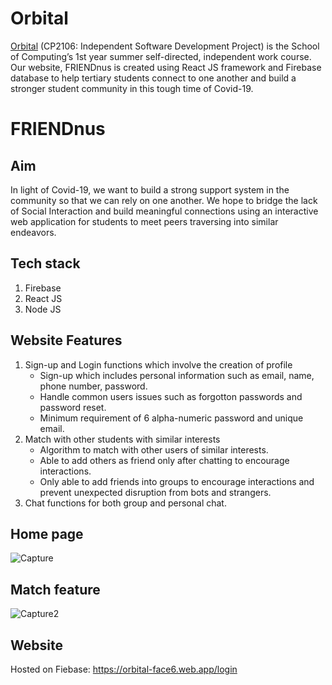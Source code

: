 # Orbital
[Orbital](https://orbital.comp.nus.edu.sg/) (CP2106: Independent Software Development Project) is the School of Computing’s 1st year summer self-directed, independent work course.  
Our website, FRIENDnus is created using React JS framework and Firebase database to help tertiary students connect to one another and build a stronger student community in this tough time of Covid-19.  

# FRIENDnus

## Aim 
In light of Covid-19, we want to build a strong support system in the community so that we can rely on one another. We hope to bridge the lack of Social Interaction and build meaningful connections using an interactive web application for students to meet peers traversing into similar endeavors.

## Tech stack
1. Firebase
2. React JS
3. Node JS

## Website Features
1. Sign-up and Login functions which involve the creation of profile
    * Sign-up which includes personal information such as email, name, phone number, password. 
    * Handle common users issues such as forgotton passwords and password reset.
    * Minimum requirement of 6 alpha-numeric password and unique email.
2. Match with other students with similar interests
    * Algorithm to match with other users of similar interests.
    * Able to add others as friend only after chatting to encourage interactions.
    * Only able to add friends into groups to encourage interactions and prevent unexpected disruption from bots and strangers. 
3. Chat functions for both group and personal chat.


## Home page
![Capture](https://user-images.githubusercontent.com/66625773/127161750-feccf3d3-bfdf-41dc-ae72-22a075fdf363.JPG)

## Match feature
![Capture2](https://user-images.githubusercontent.com/66625773/127162086-b2915e94-56bf-436e-9b9b-dbcfa86a9898.JPG)

## Website
Hosted on Fiebase: https://orbital-face6.web.app/login 

